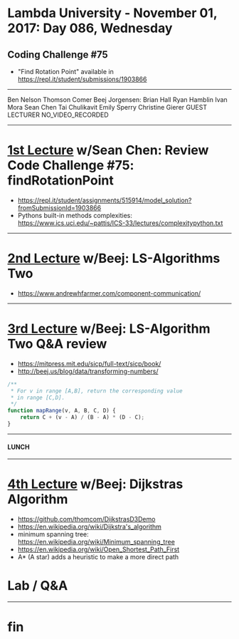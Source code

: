# Lambda University - November 01, 2017: Day 086, Wednesday
## Coding Challenge #75
- "Find Rotation Point" available in https://repl.it/student/submissions/1903866
***
Ben Nelson
Thomson Comer
Beej Jorgensen: Brian Hall
Ryan Hamblin
Ivan Mora
Sean Chen
Tai Chulikavit
Emily Sperry
Christine Gierer
GUEST LECTURER
NO_VIDEO_RECORDED
***
# [1st Lecture](https://youtu.be/HCa69879ZGo) w/Sean Chen: Review Code Challenge #75: findRotationPoint
- https://repl.it/student/assignments/515914/model_solution?fromSubmissionId=1903866
- Pythons built-in methods complexities: https://www.ics.uci.edu/~pattis/ICS-33/lectures/complexitypython.txt

***
# [2nd Lecture](https://youtu.be/p1hNiUDuaOY) w/Beej: LS-Algorithms Two
- https://www.andrewhfarmer.com/component-communication/

***
# [3rd Lecture](NO_VIDEO_RECORDED) w/Beej: LS-Algorithm Two Q&A review
- https://mitpress.mit.edu/sicp/full-text/sicp/book/
- http://beej.us/blog/data/transforming-numbers/
```js
/**
 * For v in range [A,B], return the corresponding value
 * in range [C,D].
 */
function mapRange(v, A, B, C, D) {
    return C + (v - A) / (B - A) * (D - C);
}
```

***
#### LUNCH
***
# [4th Lecture](VIDEO_RECORDED_NOT_POSTED) w/Beej: Dijkstras Algorithm
- https://github.com/thomcom/DijkstrasD3Demo
- https://en.wikipedia.org/wiki/Dijkstra's_algorithm
- minimum spanning tree: https://en.wikipedia.org/wiki/Minimum_spanning_tree
- https://en.wikipedia.org/wiki/Open_Shortest_Path_First
- A* (A star) adds a heuristic to make a more direct path

# Lab / Q&A
***
# fin
